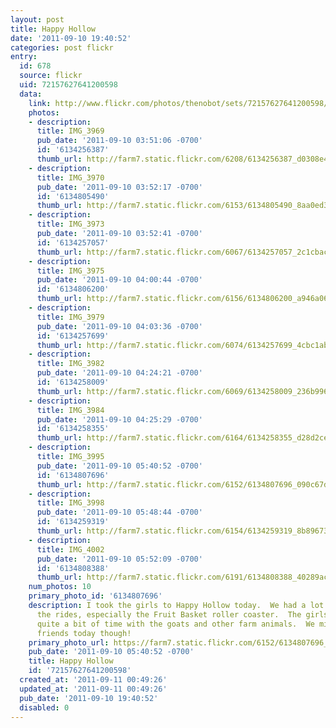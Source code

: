 ```yaml
---
layout: post
title: Happy Hollow
date: '2011-09-10 19:40:52'
categories: post flickr
entry:
  id: 678
  source: flickr
  uid: 72157627641200598
  data:
    link: http://www.flickr.com/photos/thenobot/sets/72157627641200598/
    photos:
    - description: 
      title: IMG_3969
      pub_date: '2011-09-10 03:51:06 -0700'
      id: '6134256387'
      thumb_url: http://farm7.static.flickr.com/6208/6134256387_d0308e4887_s.jpg
    - description: 
      title: IMG_3970
      pub_date: '2011-09-10 03:52:17 -0700'
      id: '6134805490'
      thumb_url: http://farm7.static.flickr.com/6153/6134805490_8aa0ed3761_s.jpg
    - description: 
      title: IMG_3973
      pub_date: '2011-09-10 03:52:41 -0700'
      id: '6134257057'
      thumb_url: http://farm7.static.flickr.com/6067/6134257057_2c1cbacb5b_s.jpg
    - description: 
      title: IMG_3975
      pub_date: '2011-09-10 04:00:44 -0700'
      id: '6134806200'
      thumb_url: http://farm7.static.flickr.com/6156/6134806200_a946a06176_s.jpg
    - description: 
      title: IMG_3979
      pub_date: '2011-09-10 04:03:36 -0700'
      id: '6134257699'
      thumb_url: http://farm7.static.flickr.com/6074/6134257699_4cbc1abc98_s.jpg
    - description: 
      title: IMG_3982
      pub_date: '2011-09-10 04:24:21 -0700'
      id: '6134258009'
      thumb_url: http://farm7.static.flickr.com/6069/6134258009_236b996ee4_s.jpg
    - description: 
      title: IMG_3984
      pub_date: '2011-09-10 04:25:29 -0700'
      id: '6134258355'
      thumb_url: http://farm7.static.flickr.com/6164/6134258355_d28d2ce8f1_s.jpg
    - description: 
      title: IMG_3995
      pub_date: '2011-09-10 05:40:52 -0700'
      id: '6134807696'
      thumb_url: http://farm7.static.flickr.com/6152/6134807696_090c67d207_s.jpg
    - description: 
      title: IMG_3998
      pub_date: '2011-09-10 05:48:44 -0700'
      id: '6134259319'
      thumb_url: http://farm7.static.flickr.com/6154/6134259319_8b8967325e_s.jpg
    - description: 
      title: IMG_4002
      pub_date: '2011-09-10 05:52:09 -0700'
      id: '6134808388'
      thumb_url: http://farm7.static.flickr.com/6191/6134808388_40289ac21b_s.jpg
    num_photos: 10
    primary_photo_id: '6134807696'
    description: I took the girls to Happy Hollow today.  We had a lot of fun with
      the rides, especially the Fruit Basket roller coaster.  The girls also spent
      quite a bit of time with the goats and other farm animals.  We missed our SF
      friends today though!
    primary_photo_url: https://farm7.static.flickr.com/6152/6134807696_090c67d207_m.jpg
    pub_date: '2011-09-10 05:40:52 -0700'
    title: Happy Hollow
    id: '72157627641200598'
  created_at: '2011-09-11 00:49:26'
  updated_at: '2011-09-11 00:49:26'
  pub_date: '2011-09-10 19:40:52'
  disabled: 0
---
```

